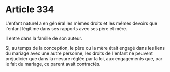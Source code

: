 # Article 334

L'enfant naturel a en général les mêmes droits et les mêmes devoirs que l'enfant légitime dans ses rapports avec ses père et mère.

Il entre dans la famille de son auteur.

Si, au temps de la conception, le père ou la mère était engagé dans les liens du mariage avec une autre personne, les droits de l'enfant ne peuvent préjudicier que dans la mesure réglée par la loi, aux engagements que, par le fait du mariage, ce parent avait contractés.
